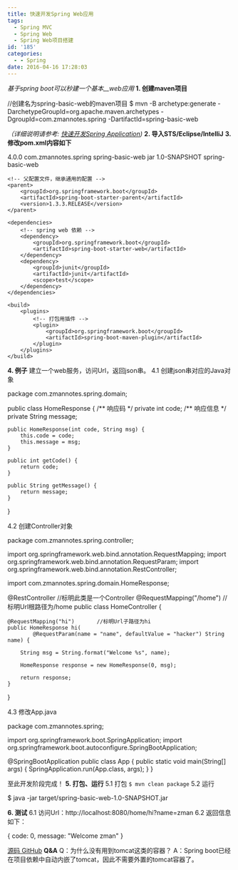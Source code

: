 ```yaml
---
title: 快速开发Spring Web应用
tags:
  - Spring MVC
  - Spring Web
  - Spring Web项目搭建
id: '185'
categories:
  - - Spring
date: 2016-04-16 17:28:03
---
```


_基于spring boot可以秒建一个基本__web应用_ **1\. 创建maven项目**

//创建名为spring-basic-web的maven项目
$ mvn -B archetype:generate -DarchetypeGroupId=org.apache.maven.archetypes -DgroupId=com.zmannotes.spring -DartifactId=spring-basic-web

_（详细说明请参考: [快速开发Spring Application](https://www.zmannotes.com/index.php/2016/04/16/spring-basic-application/))_ **2\. 导入STS/Eclipse/IntelliJ** **3\. 修改pom.xml内容如下**

<project xmlns="http://maven.apache.org/POM/4.0.0" xmlns:xsi="http://www.w3.org/2001/XMLSchema-instance"
    xsi:schemaLocation="http://maven.apache.org/POM/4.0.0 http://maven.apache.org/maven-v4\_0\_0.xsd">
    <modelVersion>4.0.0</modelVersion>
    <groupId>com.zmannotes.spring</groupId>
    <artifactId>spring-basic-web</artifactId>
    <packaging>jar</packaging>
    <version>1.0-SNAPSHOT</version>
    <name>spring-basic-web</name>

    <!-- 父配置文件，继承通用的配置 -->
    <parent>
        <groupId>org.springframework.boot</groupId>
        <artifactId>spring-boot-starter-parent</artifactId>
        <version>1.3.3.RELEASE</version>
    </parent>

    <dependencies>
        <!-- spring web 依赖 -->
        <dependency>
            <groupId>org.springframework.boot</groupId>
            <artifactId>spring-boot-starter-web</artifactId>
        </dependency>
        <dependency>
            <groupId>junit</groupId>
            <artifactId>junit</artifactId>
            <scope>test</scope>
        </dependency>
    </dependencies>

    <build>
        <plugins>
            <!-- 打包用插件 -->
            <plugin>
                <groupId>org.springframework.boot</groupId>
                <artifactId>spring-boot-maven-plugin</artifactId>
            </plugin>
        </plugins>
    </build>
</project>

**4\. 例子** 建立一个web服务，访问Url，返回json串。 4.1 创建json串对应的Java对象

package com.zmannotes.spring.domain;

public class HomeResponse {
    /\*\* 响应码 \*/
    private int code;
    /\*\* 响应信息 \*/
    private String message;

    public HomeResponse(int code, String msg) {
        this.code = code;
        this.message = msg;
    }

    public int getCode() {
        return code;
    }

    public String getMessage() {
        return message;
    }

}

4.2 创建Controller对象

package com.zmannotes.spring.controller;

import org.springframework.web.bind.annotation.RequestMapping;
import org.springframework.web.bind.annotation.RequestParam;
import org.springframework.web.bind.annotation.RestController;

import com.zmannotes.spring.domain.HomeResponse;

@RestController                 //标明此类是一个Controller
@RequestMapping("/home")        //标明Url根路径为/home
public class HomeController {

    @RequestMapping("hi")       //标明Url子路径为hi
    public HomeResponse hi(
            @RequestParam(name = "name", defaultValue = "hacker") String name) {

        String msg = String.format("Welcome %s", name);

        HomeResponse response = new HomeResponse(0, msg);

        return response;
    }

}

4.3 修改App.java

package com.zmannotes.spring;

import org.springframework.boot.SpringApplication;
import org.springframework.boot.autoconfigure.SpringBootApplication;

@SpringBootApplication
public class App {
    public static void main(String\[\] args) {
        SpringApplication.run(App.class, args);
    }
}

至此开发阶段完成！ **5\. 打包、运行** 5.1 打包 `$ mvn clean package` 5.2 运行

$ java -jar target/spring-basic-web-1.0-SNAPSHOT.jar

**6\. 测试** 6.1 访问Url：http://localhost:8080/home/hi?name=zman 6.2 返回信息如下：

{
    code: 0,
    message: "Welcome zman"
}

[源码 GitHub](https://github.com/zman2013/spring-basic-web) **Q&A** Q：为什么没有用到tomcat这类的容器？ A：Spring boot已经在项目依赖中自动内嵌了tomcat，因此不需要外置的tomcat容器了。